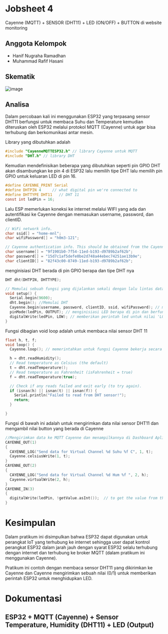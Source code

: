 
# Jobsheet 4 
Cayenne (MQTT) + SENSOR (DHT11) + LED (ON/OFF) + BUTTON di website monitoring



## Anggota Kelompok

- Hanif Nugraha Ramadhan
- Muhammad Rafif Hasani

## Skematik
![image](https://user-images.githubusercontent.com/118155742/210129902-f24a85d2-176a-4027-9952-b82e8edb55d9.png)


## Analisa
Dalam percobaan kali ini menggunakan ESP32 yang terpasang sensor DHT11 berfungsi untuk membaca Suhu dan Temperature kemudian diteruskan oleh ESP32 melalui protokol MQTT (Cayenne) untuk agar bisa terhubung dan berkomunikasi antar mesin.

Library yang dibutuhkan adalah 
```c
#include "CayenneMQTTESP32.h" // library Cayenne untuk MQTT
#include "DHT.h" // library DHT
```

Kemudian mendefinisikan beberapa yang dibutuhkan seperti pin GPIO DHT akan disambungkan ke pin 4 di ESP32 lalu memilih tipe DHT lalu memilih pin GPIO untuk keluaran LED di pin 16.
```c
#define CAYENNE_PRINT Serial
#define DHTPIN 4     // what digital pin we're connected to
#define DHTTYPE DHT11   // DHT 11
const int ledPin = 16;
```

Lalu ESP memerlukan koneksi ke internet melalui WIFI yang ada dan autentifikasi ke Cayenne dengan memasukan username, password, dan clientID.
```c
// WiFi network info.
char ssid[] = "home-mnl";
char wifiPassword[] = "h0m3-121";

// Cayenne authentication info. This should be obtained from the Cayenne Dashboard.
char username[] = "9f1901b0-7f54-11ed-b193-d9789b2af62b";
char password[] = "15d7c1af5defe0be2d748a44ebec74251ae13b9e";
char clientID[] = "82f43c00-8749-11ed-b193-d9789b2af62b";
```

 menginisiasi DHT berada di pin GPIO berapa dan tipe DHT nya
```c
DHT dht(DHTPIN, DHTTYPE);
```

```c
// Memulai sebuah fungsi yang dijalankan sekali dengan lalu lintas data berada pada 9600 baud rate.
void setup() {
  Serial.begin(9600);
  dht.begin(); //Memulai DHT
  Cayenne.begin(username, password, clientID, ssid, wifiPassword); // mengautentifikasi ke Cayenne agar dapat terhubung
  pinMode(ledPin, OUTPUT); // menginisiasi LED berapa di pin dan berfungsi sebagai output
  digitalWrite(ledPin, LOW); // memberikan perintah led untuk nilai 'LOW'
}
```

Fungsi dibagian void loop adalah untuk membaca nilai sensor DHT 11
```c
float h, t, f; 
void loop() {
  Cayenne.loop(); // memerintahkan untuk fungsi Cayenne bekerja secara berulang-ulang

  h = dht.readHumidity();
  // Read temperature as Celsius (the default)
  t = dht.readTemperature();
  // Read temperature as Fahrenheit (isFahrenheit = true)
  f = dht.readTemperature(true);

  // Check if any reads failed and exit early (to try again).
  if (isnan(h) || isnan(t) || isnan(f)) {
    Serial.println("Failed to read from DHT sensor!");
    return;
  }

}

```

Fungsi di bawah ini adalah untuk mengirimkan data nilai sensor DHT11 dan mengambil nilai button yang berada di Cayenne
```c
//Mengirimkan data ke MQTT Cayenne dan menampilkannya di Dashboard Aplikasi Cayenne
CAYENNE_OUT(1)
{
  CAYENNE_LOG("Send data for Virtual Channel %d Suhu %f C", 1, t);
  Cayenne.celsiusWrite(1, t);
}
CAYENNE_OUT(2)
{
  CAYENNE_LOG("Send data for Virtual Channel %d Hum %f ", 2, h);
  Cayenne.virtualWrite(2, h);
}
CAYENNE_IN(3)
{
  digitalWrite(ledPin, !getValue.asInt());  // to get the value from the website
}
```


# Kesimpulan
Dalam pratikum ini disimpulkan bahwa ESP32 dapat digunakan untuk perangkat IoT yang terhubung ke internet sehingga user dapat kontrol perangkat ESP32 dalam jarah jauh dengan syarat ESP32 selalu terhubung dengan internet dan terhubung ke broker MQTT (dalam pratikum ini menggunakan Cayenne).

Pratikum ini contoh dengan membaca sensor DHT11 yang dikirimkan ke Cayenne dan Cayenne mengirimkan sebuah nilai (0/1) untuk memberikan perintah ESP32 untuk menghidupkan LED.
# Dokumentasi
## ESP32 + MQTT (Cayenne) + Sensor Temperature, Humidity (DHT11) + LED (Output)
